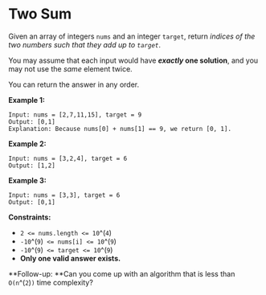 # Two Sum


Given an array of integers `nums` and an integer `target`, return
*indices of the two numbers such that they add up to `target`*.

You may assume that each input would have ***exactly* one solution**,
and you may not use the *same* element twice.

You can return the answer in any order.

 

**Example 1:**

    Input: nums = [2,7,11,15], target = 9
    Output: [0,1]
    Explanation: Because nums[0] + nums[1] == 9, we return [0, 1].
        

**Example 2:**

    Input: nums = [3,2,4], target = 6
    Output: [1,2]
        

**Example 3:**

    Input: nums = [3,3], target = 6
    Output: [0,1]
        

 

**Constraints:**

- `2 <= nums.length <= 10`^(`4`)
- `-10`^(`9`)` <= nums[i] <= 10`^(`9`)
- `-10`^(`9`)` <= target <= 10`^(`9`)
- **Only one valid answer exists.**

 

**Follow-up: **Can you come up with an algorithm that is less than
`O(n`^(`2`)`)`  time complexity?
